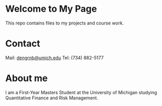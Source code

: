 # Welcome to My Page
This repo contains files to my projects and course work.

# Contact
Mail: dengrnb@umich.edu
Tel: (734) 882-5177

# About me
I am a First-Year Masters Student at the University of Michigan studying Quantitative Finance and Risk Management.
